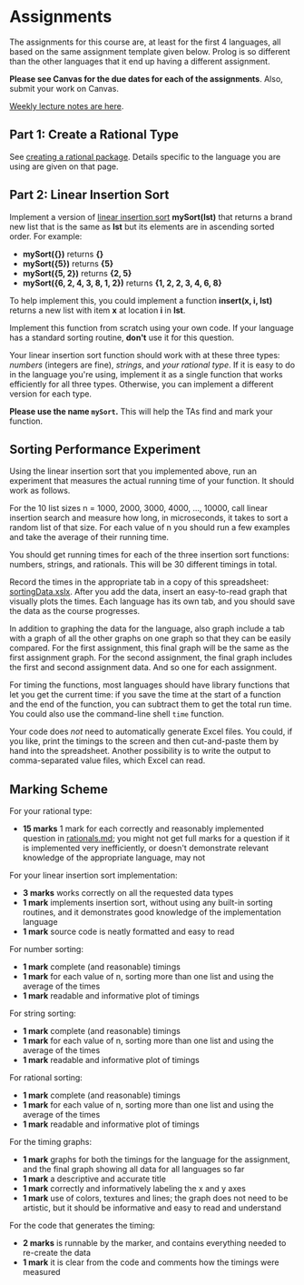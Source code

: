 # Assignments

The assignments for this course are, at least for the first 4 languages, all
based on the same assignment template given below. Prolog is so different than
the other languages that it end up having a different assignment.

**Please see Canvas for the due dates for each of the assignments**. Also,
submit your work on Canvas.

[Weekly lecture notes are here](../index.md).


## Part 1: Create a Rational Type

See [creating a rational package](rationals.md). Details specific to the
language you are using are given on that page.


## Part 2: Linear Insertion Sort

Implement a version of [linear insertion
sort](https://en.wikipedia.org/wiki/Insertion_sort) **mySort(lst)** that
returns a brand new list that is the same as **lst** but its elements are in
ascending sorted order. For example:

- **mySort({})** returns **{}**
- **mySort({5})** returns **{5}**
- **mySort({5, 2})** returns **{2, 5}**
- **mySort({6, 2, 4, 3, 8, 1, 2})** returns **{1, 2, 2, 3, 4, 6, 8}**

To help implement this, you could implement a function **insert(x, i, lst)**
returns a new list with item **x** at location **i** in **lst**.

Implement this function from scratch using your own code. If your language has
a standard sorting routine, **don't** use it for this question.

Your linear insertion sort function should work with at these three types:
*numbers* (integers are fine), *strings*, and *your rational type*. If it is
easy to do in the language you're using, implement it as a single function
that works efficiently for all three types. Otherwise, you can implement a
different version for each type.

**Please use the name `mySort`.** This will help the TAs find and mark your
function.


## Sorting Performance Experiment

Using the linear insertion sort that you implemented above, run an experiment
that measures the actual running time of your function. It should work as
follows.

For the 10 list sizes n = 1000, 2000, 3000, 4000, ..., 10000, call linear
insertion search and measure how long, in microseconds, it takes to sort a
random list of that size. For each value of n you should run a few examples
and take the average of their running time.

You should get running times for each of the three insertion sort functions:
numbers, strings, and rationals. This will be 30 different timings in total.

Record the times in the appropriate tab in a copy of this spreadsheet:
[sortingData.xslx](sortingData.xlsx). After you add the data, insert an
easy-to-read graph that visually plots the times. Each language has its own
tab, and you should save the data as the course progresses.

In addition to graphing the data for the language, also graph include a tab
with a graph of all the other graphs on one graph so that they can be easily
compared. For the first assignment, this final graph will be the same as the
first assignment graph. For the second assignment, the final graph includes
the first and second assignment data. And so one for each assignment.

For timing the functions, most languages should have library functions that
let you get the current time: if you save the time at the start of a function
and the end of the function, you can subtract them to get the total run time.
You could also use the command-line shell `time` function.

Your code does *not* need to automatically generate Excel files. You could, if
you like, print the timings to the screen and then cut-and-paste them by hand
into the spreadsheet. Another possibility is to write the output to
comma-separated value files, which Excel can read.


## Marking Scheme

For your rational type:
- **15 marks** 1 mark for each correctly and reasonably implemented question
  in [rationals.md](rationals.md); you might not get full marks for a question
  if it is implemented very inefficiently, or doesn't demonstrate relevant
  knowledge of the appropriate language, may not

For your linear insertion sort implementation:

- **3 marks** works correctly on all the requested data types
- **1 mark** implements insertion sort, without using any built-in sorting
  routines, and it demonstrates good knowledge of the implementation language
- **1 mark** source code is neatly formatted and easy to read

For number sorting:
- **1 mark** complete (and reasonable) timings
- **1 mark** for each value of n, sorting more than one list and using the
  average of the times
- **1 mark** readable and informative plot of timings

For string sorting:
- **1 mark** complete (and reasonable) timings
- **1 mark** for each value of n, sorting more than one list and using the
  average of the times
- **1 mark** readable and informative plot of timings

For rational sorting:
- **1 mark** complete (and reasonable) timings
- **1 mark** for each value of n, sorting more than one list and using the
  average of the times
- **1 mark** readable and informative plot of timings

For the timing graphs:
- **1 mark** graphs for both the timings for the language for the assignment,
  and the final graph showing all data for all languages so far
- **1 mark** a descriptive and accurate title
- **1 mark** correctly and informatively labeling the x and y axes
- **1 mark** use of colors, textures and lines; the graph does not need to be
  artistic, but it should be informative and easy to read and understand

For the code that generates the timing:
- **2 marks** is runnable by the marker, and contains everything needed to
  re-create the data
- **1 mark** it is clear from the code and comments how the timings were
  measured
